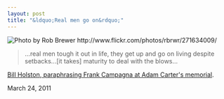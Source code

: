 ```yaml
---
layout: post
title: "&ldquo;Real men go on&rdquo;"
---
```


<img src="http://farm1.static.flickr.com/82/271634009_6a2d67a360.jpg" title="Photo by Rob Brewer http://www.flickr.com/photos/rbrwr/271634009/">

> ...real men tough it out in life, they get up and go on living despite setbacks...[it takes] maturity to deal with the blows...

[Bill Holston, paraphrasing Frank Campagna at Adam Carter's memorial](http://blogs.dallasobserver.com/dc9/2011/03/bill_holstons_take_on_last_nig.php).

<p class="date">March 24, 2011</p>